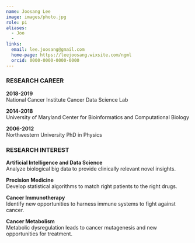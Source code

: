 ```yaml
---
name: Joosang Lee
image: images/photo.jpg
role: pi
aliases:
  - Joo
  - 
links:
  email: lee.joosang@gmail.com
  home-page: https://leejoosang.wixsite.com/ngml
  orcid: 0000-0000-0000-0000
---
```


### RESEARCH CAREER
**2018-2019**  
National Cancer Institute
Cancer Data Science Lab

**2014-2018**  
University of Maryland
Center for Bioinformatics and Computational Biology

**2006-2012**  
Northwestern University
PhD in Physics


### RESEARCH INTEREST
 
**Artificial Intelligence and Data Science**  
Analyze biological big data to provide clinically relevant novel insights.

**Precision Medicine**  
Develop statistical algorithms to match right patients to the right drugs.

**Cancer Immunotherapy**  
Identify new opportunities to harness immune systems to fight against cancer.

**Cancer Metabolism**  
Metabolic dysregulation leads to cancer mutagenesis and new opportunities for treatment.
